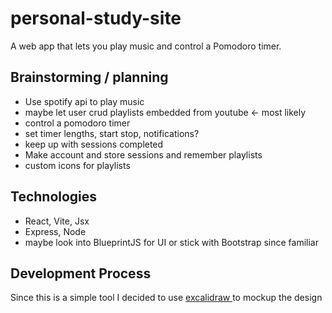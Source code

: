 # personal-study-site
A web app that lets you play music and control a Pomodoro timer.

## Brainstorming / planning

- Use spotify api to play music
- maybe let user crud playlists embedded from youtube <- most likely
- control a pomodoro timer 
- set timer lengths, start stop, notifications? 
- keep up with sessions completed
- Make account and store sessions and remember playlists
- custom icons for playlists

## Technologies

- React, Vite, Jsx
- Express, Node
- maybe look into BlueprintJS for UI or stick with Bootstrap since familiar

## Development Process

Since this is a simple tool I decided to use [excalidraw ](https://excalidraw.com/) to mockup the design

